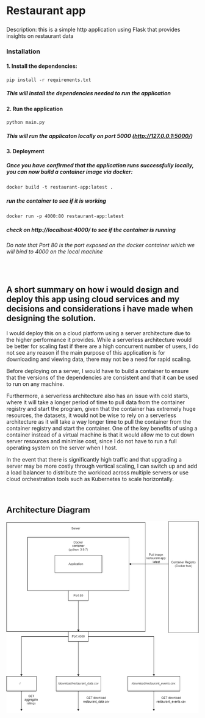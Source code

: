 # Restaurant app

#####

Description: this is a simple http application using Flask that provides insights on restaurant data

### Installation

#### 1. Install the dependencies:

```
pip install -r requirements.txt
```

##### This will install the dependencies needed to run the application

#### 2. Run the application

```
python main.py
```

##### This will run the applicaton locally on port 5000 (http://127.0.0.1:5000/)

#### 3. Deployment
##### Once you have confirmed that the application runs successfully locally, you can now build a container image via docker:

```
docker build -t restaurant-app:latest .
```

##### run the container to see if it is working

```
docker run -p 4000:80 restaurant-app:latest
```

##### check on http://localhost:4000/ to see if the container is running
###### Do note that Port 80 is the port exposed on the docker container which we will bind to 4000 on the local machine

&nbsp;
## A short summary on how i would design and deploy this app using cloud services and my decisions and considerations i have made when designing the solution. 

I would deploy this on a cloud platform using a server architecture due to the higher performance it provides. While a serverless architecture would be better for scaling fast if there are a high concurrent number of users, I do not see any reason if the main purpose of this application is for downloading and viewing data, there may not be a need for rapid scaling. 

Before deploying on a server, I would have to build a container to ensure that the versions of the dependencies are consistent and that it can be used to run on any machine.

Furthermore, a serverless architecture also has an issue with cold starts, where it will take a longer period of time to pull data from the container registry and start the program, given that the container has extremely huge resources, the datasets, it would not be wise to rely on a serverless architecture as it will take a way longer time to pull the container from the container registry and start the container.
One of the key benefits of using a container instead of a virtual machine is that it would allow me to cut down server resources and minimise cost, since I do not have to run a full operating system on the server when I host.

In the event that there is significantly high traffic and that upgrading a server may be more costly through vertical scaling, I can switch up and add a load balancer to distribute the workload across multiple servers or use cloud orchestration tools such as Kubernetes to scale horizontally.

&nbsp;

## Architecture Diagram
![Architecture Diagram](https://github.com/ckling99/GDS-4.0CC/blob/main/Architecture%20Diagram.drawio.png)
